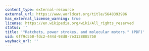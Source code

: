 ```yaml
---
content_type: external-resource
external_url: https://www.worldcat.org/title/5648393986
has_external_license_warning: true
license: https://en.wikipedia.org/wiki/All_rights_reserved
status: ''
title: '"Ratchets, power strokes, and molecular motors." (PDF)'
uid: 6ff9c550-fdc2-444d-98d8-7e3128885750
wayback_url: ''
---
```

